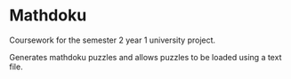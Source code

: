 # Mathdoku
Coursework for the semester 2 year 1 university project.

Generates mathdoku puzzles and allows puzzles to be loaded using a text file.
